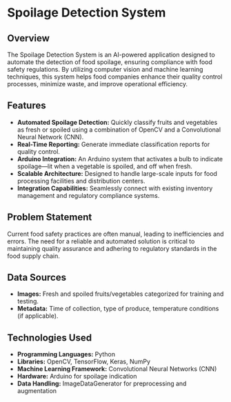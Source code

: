 # Spoilage Detection System

## Overview
The Spoilage Detection System is an AI-powered application designed to automate the detection of food spoilage, ensuring compliance with food safety regulations. By utilizing computer vision and machine learning techniques, this system helps food companies enhance their quality control processes, minimize waste, and improve operational efficiency.

## Features
- **Automated Spoilage Detection:** Quickly classify fruits and vegetables as fresh or spoiled using a combination of OpenCV and a Convolutional Neural Network (CNN).
- **Real-Time Reporting:** Generate immediate classification reports for quality control.
- **Arduino Integration:** An Arduino system that activates a bulb to indicate spoilage—lit when a vegetable is spoiled, and off when fresh.
- **Scalable Architecture:** Designed to handle large-scale inputs for food processing facilities and distribution centers.
- **Integration Capabilities:** Seamlessly connect with existing inventory management and regulatory compliance systems.

## Problem Statement
Current food safety practices are often manual, leading to inefficiencies and errors. The need for a reliable and automated solution is critical to maintaining quality assurance and adhering to regulatory standards in the food supply chain.

## Data Sources
- **Images:** Fresh and spoiled fruits/vegetables categorized for training and testing.
- **Metadata:** Time of collection, type of produce, temperature conditions (if applicable).

## Technologies Used
- **Programming Languages:** Python
- **Libraries:** OpenCV, TensorFlow, Keras, NumPy
- **Machine Learning Framework:** Convolutional Neural Networks (CNN)
- **Hardware:** Arduino for spoilage indication
- **Data Handling:** ImageDataGenerator for preprocessing and augmentation



